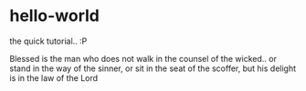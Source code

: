 # hello-world
the quick tutorial.. :P

Blessed is the man who does not walk in the counsel of the wicked.. or stand in the way of the sinner, or sit in the seat of the scoffer, but his delight is in the law of the Lord
